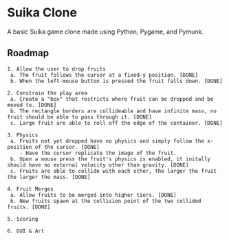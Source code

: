 # Suika Clone

A basic Suika game clone made using Python, Pygame, and Pymunk.

## Roadmap

    1. Allow the user to drop fruits
     a. The fruit follows the cursor at a fixed-y position. [DONE]
     b. When the left-mouse button is pressed the fruit falls down. [DONE]
    
    2. Constrain the play area
     a. Create a "box" that restricts where fruit can be dropped and be moved to. [DONE]
     b. The rectangle borders are collideable and have infinite mass, no fruit should be able to pass through it. [DONE]
     c. Large fruit are able to roll off the edge of the container. [DONE]
    
    3. Physics
     a. Fruits not yet dropped have no physics and simply follow the x-position of the cursor. [DONE]
        - Have the cursor replicate the image of the fruit.
     b. Upon a mouse press the fruit's physics is enabled, it initally should have no external velocity other than gravity. [DONE]
     c. Fruits are able to collide with each other, the larger the fruit the larger the mass. [DONE]

    4. Fruit Merges
     a. Allow fruits to be merged into higher tiers. [DONE]
     b. New fruits spawn at the collision point of the two collided fruits. [DONE]
    
    5. Scoring

    6. GUI & Art